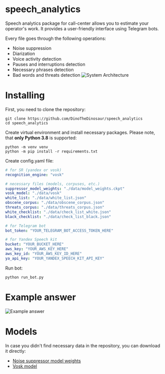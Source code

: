# speech_analytics
Speech analytics package for call-center allows you to estimate your operator's work. It provides a user-friendly interface using Telegram bots.

Every file goes through the following operations:
* Noise suppression
* Diarization
* Voice activity detection
* Pauses and interruptions detection
* Necessary phrases detection
* Bad words and threats detection
![System Architecture](https://github.com/DinoTheDinosaur/speech_analytics/blob/main/System_architecture-Page-1.png?raw=true)

# Installing
First, you need to clone the repository:
```
git clone https://github.com/DinoTheDinosaur/speech_analytics
cd speech_analytics
```

Create virtual environment and install necessary packages. Please note, that **only Python 3.8** is supported:
```
python -m venv venv
python -m pip install -r requirements.txt
```

Create config.yaml file:
```yaml
# for SR (yandex or vosk)
recognition_engine: "vosk"

# necessary files (models, corpuses, etc.)
suppressor_model_weights: "./data/model_weights.ckpt"
vosk_model: "./data/vosk"
white_list: "./data/white_list.json"
obscene_corpus: "./data/obscene_corpus.json"
threats_corpus: "./data/threats_corpus.json"
white_checklist: "./data/check_list_white.json"
black_checklist: "./data/check_list_black.json"

# for Telegram bot
bot_token: "YOUR_TELEGRAM_BOT_ACCESS_TOKEN_HERE"

# for Yandex Speech kit
bucket: "YOUR_BUCKET_HERE"
aws_key: "YOUR_AWS_KEY_HERE"
aws_key_id: "YOUR_AWS_KEY_ID_HERE"
ya_api_key: "YOUR_YANDEX_SPEECH_KIT_API_KEY"
```

Run bot:
```
python run_bot.py
```

# Example answer
![Example answer](https://github.com/DinoTheDinosaur/speech_analytics/blob/develop/Example%20answer.png)

# Models
In case you didn't find necessary data in the repository, you can download it directly:
* [Noise suppressor model weights](https://drive.google.com/file/d/1Ih8pZ3n4i6VXgwKFYQfMWu3PwCiPtgpG/view)
* [Vosk model](https://alphacephei.com/vosk/models)